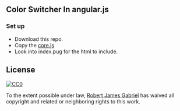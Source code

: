 ## Color Switcher In angular.js


### Set up

- Download this repo.
- Copy the [core.js](assets/js/app/core.js)
- Look into index.pug for the html to include.


## License

[![CC0](http://mirrors.creativecommons.org/presskit/buttons/88x31/svg/cc-zero.svg)](https://creativecommons.org/publicdomain/zero/1.0/)

To the extent possible under law, [Robert James Gabriel](http://robertgabriel.ninja) has waived all copyright and related or neighboring rights to this work.

